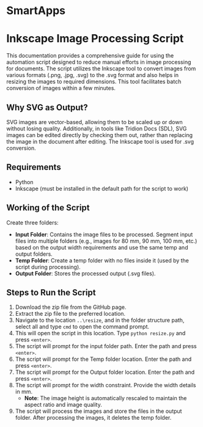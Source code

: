# SmartApps
# Inkscape Image Processing Script

This documentation provides a comprehensive guide for using the automation script designed to reduce manual efforts in image processing for documents. The script utilizes the Inkscape tool to convert images from various formats (.png, .jpg, .svg) to the .svg format and also helps in resizing the images to required dimensions. This tool facilitates batch conversion of images within a few minutes.

## Why SVG as Output?

SVG images are vector-based, allowing them to be scaled up or down without losing quality. Additionally, in tools like Tridion Docs (SDL), SVG images can be edited directly by checking them out, rather than replacing the image in the document after editing. The Inkscape tool is used for .svg conversion.

## Requirements

- Python
- Inkscape (must be installed in the default path for the script to work)

## Working of the Script

Create three folders:

- **Input Folder**: Contains the image files to be processed. Segment input files into multiple folders (e.g., images for 80 mm, 90 mm, 100 mm, etc.) based on the output width requirements and use the same temp and output folders.
- **Temp Folder**: Create a temp folder with no files inside it (used by the script during processing).
- **Output Folder**: Stores the processed output (.svg files).

## Steps to Run the Script

1. Download the zip file from the GitHub page.
2. Extract the zip file to the preferred location.
3. Navigate to the location `..\resize`, and in the folder structure path, select all and type `cmd` to open the command prompt.
4. This will open the script in this location. Type `python resize.py` and press `<enter>`.
5. The script will prompt for the input folder path. Enter the path and press `<enter>`.
6. The script will prompt for the Temp folder location. Enter the path and press `<enter>`.
7. The script will prompt for the Output folder location. Enter the path and press `<enter>`.
8. The script will prompt for the width constraint. Provide the width details in mm.
   - **Note**: The image height is automatically rescaled to maintain the aspect ratio and image quality.
9. The script will process the images and store the files in the output folder. After processing the images, it deletes the temp folder.

